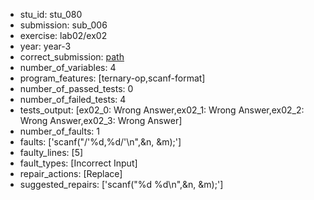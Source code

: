 - stu_id: stu_080	       
- submission: sub_006
- exercise: lab02/ex02
- year: year-3
- correct_submission: [path](https://github.com/pmorvalho/C-Pack-IPAs/blob/main/correct_submissions/year-3/lab02/ex02/ex02-stu_080-sub_010)
- number_of_variables: 4
- program_features: [ternary-op,scanf-format] 
- number_of_passed_tests: 0
- number_of_failed_tests: 4
- tests_output: [ex02_0: Wrong Answer,ex02_1: Wrong Answer,ex02_2: Wrong Answer,ex02_3: Wrong Answer]
- number_of_faults: 1
- faults: ['scanf("/'%d,%d/'\n",&n, &m);']
- faulty_lines: [5]
- fault_types: [Incorrect Input]
- repair_actions: [Replace] 
- suggested_repairs: ['scanf("%d %d\n",&n, &m);']
